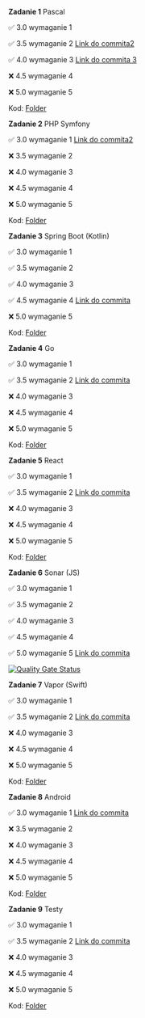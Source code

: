 **Zadanie 1** Pascal


:white_check_mark: 3.0 wymaganie 1

:white_check_mark: 3.5 wymaganie 2 [Link do commita2 ](https://github.com/KonradWyka/po/commit/b6eca67ca0fc136df305dd415f3a880264139e14)

:white_check_mark: 4.0 wymaganie 3 [Link do commita 3](https://github.com/KonradWyka/po/commit/61e33b901e5a3253a8057bc5f3467ba97d24ae1e)

:x: 4.5 wymaganie 4

:x: 5.0 wymaganie 5

Kod: [Folder](https://github.com/KonradWyka/po/tree/main/zadanie_1)


**Zadanie 2** PHP Symfony


:white_check_mark: 3.0 wymaganie 1 [Link do commita2 ](https://github.com/KonradWyka/po/commit/c2a89a21378886566717988f9819d04fb02873a1)

:x: 3.5 wymaganie 2 

:x: 4.0 wymaganie 3 

:x: 4.5 wymaganie 4

:x: 5.0 wymaganie 5

Kod: [Folder](https://github.com/KonradWyka/po/tree/main/zadanie2)

**Zadanie 3** Spring Boot (Kotlin)


:white_check_mark: 3.0 wymaganie 1 

:white_check_mark: 3.5 wymaganie 2 

:white_check_mark: 4.0 wymaganie 3 

:white_check_mark: 4.5 wymaganie 4 [Link do commita ](https://github.com/KonradWyka/po/commit/cebf6c18f992a18a3b490da336f6938dddaee5aa)

:x: 5.0 wymaganie 5

Kod: [Folder](https://github.com/KonradWyka/po/tree/main/zadanie_3)


**Zadanie 4** Go


:white_check_mark: 3.0 wymaganie 1 

:white_check_mark: 3.5 wymaganie 2 [Link do commita ](https://github.com/KonradWyka/po/commit/84f17ae0f93344178dacfa4cb9e881faa5e1b11d)

:x: 4.0 wymaganie 3 

:x: 4.5 wymaganie 4 

:x: 5.0 wymaganie 5

Kod: [Folder](https://github.com/KonradWyka/po/tree/main/zadanie_4)

**Zadanie 5** React


:white_check_mark: 3.0 wymaganie 1 

:white_check_mark: 3.5 wymaganie 2 [Link do commita ](https://github.com/KonradWyka/po/commit/2911feb9924bf9808148ca08735fcc2cc8b778ee)

:x: 4.0 wymaganie 3 

:x: 4.5 wymaganie 4 

:x: 5.0 wymaganie 5

Kod: [Folder](https://github.com/KonradWyka/po/tree/main/zadanie_5)

**Zadanie 6** Sonar (JS)


:white_check_mark: 3.0 wymaganie 1 

:white_check_mark: 3.5 wymaganie 2 

:white_check_mark: 4.0 wymaganie 3 

:white_check_mark: 4.5 wymaganie 4 

:white_check_mark: 5.0 wymaganie 5 [Link do commita ](https://github.com/KonradWyka/po/commit/6cdb58fd2a6cbce29b0c7d517171cec58668728e)


[![Quality Gate Status](https://sonarcloud.io/api/project_badges/measure?project=KonradWyka_po&metric=alert_status)](https://sonarcloud.io/dashboard?id=KonradWyka_po)


**Zadanie 7** Vapor (Swift)


:white_check_mark: 3.0 wymaganie 1 

:white_check_mark: 3.5 wymaganie 2 [Link do commita ](https://github.com/KonradWyka/po/commit/73a7ba911197fb21ceb95bedd33f724de410ac73)

:x: 4.0 wymaganie 3 

:x: 4.5 wymaganie 4 

:x: 5.0 wymaganie 5

Kod: [Folder](https://github.com/KonradWyka/po/tree/main/zadanie_7)


**Zadanie 8** Android


:white_check_mark: 3.0 wymaganie 1 [Link do commita ](https://github.com/KonradWyka/po/commit/34d581c2877899e74df3d68f2404e8f8d55567cd)

:x: 3.5 wymaganie 2 

:x: 4.0 wymaganie 3 

:x: 4.5 wymaganie 4 

:x: 5.0 wymaganie 5

Kod: [Folder](https://github.com/KonradWyka/po/tree/main/zadanie_8)


**Zadanie 9** Testy


:white_check_mark: 3.0 wymaganie 1 

:white_check_mark: 3.5 wymaganie 2 [Link do commita ](https://github.com/KonradWyka/po/commit/c6614aceba1a198a29498b69581fe2b1757abc87)

:x: 4.0 wymaganie 3 

:x: 4.5 wymaganie 4 

:x: 5.0 wymaganie 5

Kod: [Folder](https://github.com/KonradWyka/po/tree/main/zadanie_9)